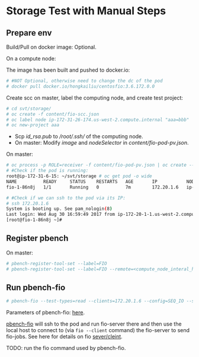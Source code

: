 # Storage Test with Manual Steps

## Prepare env
Build/Pull on docker image: Optional.

On a compute node:

The image has been built and pushed to docker.io:

```sh
# #NOT Optional, otherwise need to change the dc of the pod
# docker pull docker.io/hongkailiu/centosfio:3.6.172.0.0
```

Create scc on master, label the computing node, and create test project:

```sh
# cd svt/storage/
# oc create -f content/fio-scc.json
# oc label node ip-172-31-26-174.us-west-2.compute.internal "aaa=bbb"
# oc new-project aaa
```
* Scp _id_rsa.pub_ to _/root/.ssh/_ of the computing node.
* On master: Modify _image_ and _nodeSelector_ in _content/fio-pod-pv.json_.


On master:

```sh
# oc process -p ROLE=receiver -f content/fio-pod-pv.json | oc create --namespace=aaa -f -
# #Check if the pod is running:
root@ip-172-31-6-15: ~/svt/storage # oc get pod -o wide
NAME          READY     STATUS    RESTARTS   AGE       IP           NODE
fio-1-86n8j   1/1       Running   0          7m        172.20.1.6   ip-172-31-26-174.us-west-2.compute.internal

# #Check if we can ssh to the pod via its IP:
# ssh 172.20.1.6
System is booting up. See pam_nologin(8)
Last login: Wed Aug 30 16:59:49 2017 from ip-172-20-1-1.us-west-2.compute.internal
[root@fio-1-86n8j ~]#
```

## Register pbench

On master:

```sh
# pbench-register-tool-set --label=FIO
# pbench-register-tool-set --label=FIO --remote=<compute_node_interal_host_eg_ip-172-31-59-209.us-west-2.compute.internal>
```

## Run pbench-fio

```sh
# pbench-fio --test-types=read --clients=172.20.1.6 --config=SEQ_IO --samples=1 --max-stddev=20 --block-sizes=4 --job-file=config/sequential_io.job
```

Parameters of pbench-fio: [here](http://distributed-system-analysis.github.io/pbench/doc/agent/user-guide.html#orga6d8420).

[pbench-fio](https://github.com/distributed-system-analysis/pbench/blob/master/agent/bench-scripts/pbench-fio) will ssh to the pod and run fio-server there and then use the local host to connect to (via <code>fio --client</code> command) the fio-server to send fio-jobs. See here for details on fio [sever/cleint](https://linux.die.net/man/1/fio).

TODO: run the fio command used by pbench-fio.

